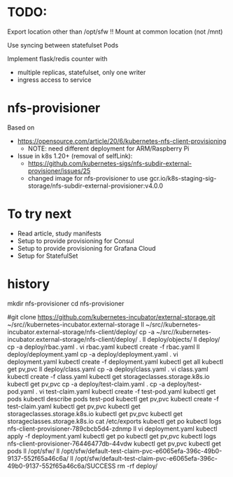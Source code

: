 
# TODO:

Export location other than /opt/sfw !!
Mount at common location (not /mnt)

Use syncing between statefulset Pods

Implement flask/redis counter with
- multiple replicas, statefulset, only one writer
- ingress access to service

# nfs-provisioner

Based on 
- https://opensource.com/article/20/6/kubernetes-nfs-client-provisioning
  - NOTE: need different deployment for ARM/Raspberry Pi
- Issue in k8s 1.20+ (removal of selfLink):
  - https://github.com/kubernetes-sigs/nfs-subdir-external-provisioner/issues/25
  - changed image for nfs-provisioner to use gcr.io/k8s-staging-sig-storage/nfs-subdir-external-provisioner:v4.0.0

# To try next

- Read article, study manifests
- Setup to provide provisioning for Consul
- Setup to provide provisioning for Grafana Cloud
- Setup for StatefulSet

# history

  mkdir nfs-provisioner
  cd nfs-provisioner

  #git clone https://github.com/kubernetes-incubator/external-storage.git ~/src//kubernetes-incubator.external-storage
  ll ~/src//kubernetes-incubator.external-storage/nfs-client/deploy/
  cp -a ~/src//kubernetes-incubator.external-storage/nfs-client/deploy/ .
  ll deploy/objects/
  ll deploy/
  cp -a deploy/rbac.yaml  .
  vi rbac.yaml 
  kubectl create -f rbac.yaml 
  ll deploy/deployment.yaml 
  cp -a deploy/deployment.yaml  .
  vi deployment.yaml 
  kubectl create -f deployment.yaml 
  kubectl get all
  kubectl get pv,pvc
  ll deploy/class.yaml 
  cp -a deploy/class.yaml  .
  vi class.yaml 
  kubectl create -f class.yaml 
  kubectl get storageclasses.storage.k8s.io 
  kubectl get pv,pvc
  cp -a deploy/test-claim.yaml .
  cp -a deploy/test-pod.yaml .
  vi test-claim.yaml 
  kubectl create -f test-pod.yaml 
  kubectl get pods
  kubectl describe pods test-pod 
  kubectl get pv,pvc
  kubectl create -f test-claim.yaml 
  kubectl get pv,pvc
  kubectl get storageclasses.storage.k8s.io 
  kubectl get pv,pvc
  kubectl get storageclasses.storage.k8s.io 
  cat /etc/exports 
  kubectl get po
  kubectl logs nfs-client-provisioner-789cbcb5d4-zdnmp 
  ll
  vi deployment.yaml 
  kubectl apply -f deployment.yaml 
  kubectl get po
  kubectl get pv,pvc
  kubectl logs nfs-client-provisioner-76446477db-44vdw 
  kubectl get pv,pvc
  kubectl get pods
  ll /opt/sfw/
  ll /opt/sfw/default-test-claim-pvc-e6065efa-396c-49b0-9137-552f65a46c6a/
  ll /opt/sfw/default-test-claim-pvc-e6065efa-396c-49b0-9137-552f65a46c6a/SUCCESS 
  rm -rf deploy/
